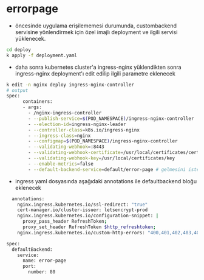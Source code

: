 # errorpage

- öncesinde uygulama erişilememesi durumunda, custombackend servisine yönlendirmek için özel imajlı deployment ve ilgili servisi yüklenecek.

````bash
cd deploy
k apply -f deployment.yaml
````

- daha sonra kubernetes cluster'a ingress-nginx yüklendikten sonra ingress-nginx deployment'ı edit edilip ilgili parametre eklenecek

````bash
k edit -n nginx deploy ingress-nginx-controller
# output
spec:
      containers:
      - args:
        - /nginx-ingress-controller
        - --publish-service=$(POD_NAMESPACE)/ingress-nginx-controller
        - --election-id=ingress-nginx-leader
        - --controller-class=k8s.io/ingress-nginx
        - --ingress-class=nginx
        - --configmap=$(POD_NAMESPACE)/ingress-nginx-controller
        - --validating-webhook=:8443
        - --validating-webhook-certificate=/usr/local/certificates/cert
        - --validating-webhook-key=/usr/local/certificates/key
        - --enable-metrics=false
        - --default-backend-service=default/error-page # gelmesini istediğimiz sayfanın uygulama namespace/servicename eklenecek en alt satıra
````
- ingress yaml dosyasında aşağıdaki annotations ile defaultbackend bloğu eklenecek

````bash
  annotations:
    nginx.ingress.kubernetes.io/ssl-redirect: "true"
    cert-manager.io/cluster-issuer: letsencrypt-prod
    nginx.ingress.kubernetes.io/configuration-snippet: |
      proxy_pass_header RefreshToken;
      proxy_set_header RefreshToken $http_refreshtoken;
    nginx.ingress.kubernetes.io/custom-http-errors: "400,401,402,403,404,405,406,415,501,502,503,504,505"

spec:
  defaultBackend:
    service:
      name: error-page
      port:
        number: 80
````